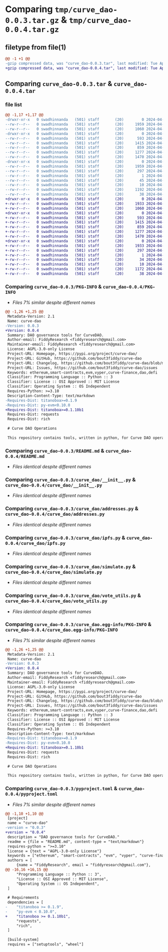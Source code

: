 # Comparing `tmp/curve_dao-0.0.3.tar.gz` & `tmp/curve_dao-0.0.4.tar.gz`

## filetype from file(1)

```diff
@@ -1 +1 @@
-gzip compressed data, was "curve_dao-0.0.3.tar", last modified: Tue Apr 23 17:05:19 2024, max compression
+gzip compressed data, was "curve_dao-0.0.4.tar", last modified: Tue Apr 23 17:15:06 2024, max compression
```

## Comparing `curve_dao-0.0.3.tar` & `curve_dao-0.0.4.tar`

### file list

```diff
@@ -1,17 +1,17 @@
-drwxr-xr-x   0 swadhinnanda   (501) staff       (20)        0 2024-04-23 17:05:19.483233 curve_dao-0.0.3/
--rw-r--r--   0 swadhinnanda   (501) staff       (20)     1959 2024-04-23 17:05:19.482936 curve_dao-0.0.3/PKG-INFO
--rw-r--r--   0 swadhinnanda   (501) staff       (20)     1060 2024-04-23 15:39:50.000000 curve_dao-0.0.3/README.md
-drwxr-xr-x   0 swadhinnanda   (501) staff       (20)        0 2024-04-23 17:05:19.479518 curve_dao-0.0.3/curve_dao/
--rw-r--r--   0 swadhinnanda   (501) staff       (20)      593 2024-04-23 16:49:54.000000 curve_dao-0.0.3/curve_dao/__init__.py
--rw-r--r--   0 swadhinnanda   (501) staff       (20)     1415 2024-04-23 16:43:33.000000 curve_dao-0.0.3/curve_dao/addresses.py
--rw-r--r--   0 swadhinnanda   (501) staff       (20)      859 2024-04-23 15:20:16.000000 curve_dao-0.0.3/curve_dao/ipfs.py
--rw-r--r--   0 swadhinnanda   (501) staff       (20)     1277 2024-04-23 15:20:16.000000 curve_dao-0.0.3/curve_dao/simulate.py
--rw-r--r--   0 swadhinnanda   (501) staff       (20)     1470 2024-04-23 15:20:16.000000 curve_dao-0.0.3/curve_dao/vote_utils.py
-drwxr-xr-x   0 swadhinnanda   (501) staff       (20)        0 2024-04-23 17:05:19.482582 curve_dao-0.0.3/curve_dao.egg-info/
--rw-r--r--   0 swadhinnanda   (501) staff       (20)     1959 2024-04-23 17:05:19.000000 curve_dao-0.0.3/curve_dao.egg-info/PKG-INFO
--rw-r--r--   0 swadhinnanda   (501) staff       (20)      297 2024-04-23 17:05:19.000000 curve_dao-0.0.3/curve_dao.egg-info/SOURCES.txt
--rw-r--r--   0 swadhinnanda   (501) staff       (20)        1 2024-04-23 17:05:19.000000 curve_dao-0.0.3/curve_dao.egg-info/dependency_links.txt
--rw-r--r--   0 swadhinnanda   (501) staff       (20)       45 2024-04-23 17:05:19.000000 curve_dao-0.0.3/curve_dao.egg-info/requires.txt
--rw-r--r--   0 swadhinnanda   (501) staff       (20)       10 2024-04-23 17:05:19.000000 curve_dao-0.0.3/curve_dao.egg-info/top_level.txt
--rw-r--r--   0 swadhinnanda   (501) staff       (20)     1192 2024-04-23 17:05:10.000000 curve_dao-0.0.3/pyproject.toml
--rw-r--r--   0 swadhinnanda   (501) staff       (20)       38 2024-04-23 17:05:19.483288 curve_dao-0.0.3/setup.cfg
+drwxr-xr-x   0 swadhinnanda   (501) staff       (20)        0 2024-04-23 17:15:06.466174 curve_dao-0.0.4/
+-rw-r--r--   0 swadhinnanda   (501) staff       (20)     1933 2024-04-23 17:15:06.465969 curve_dao-0.0.4/PKG-INFO
+-rw-r--r--   0 swadhinnanda   (501) staff       (20)     1060 2024-04-23 15:39:50.000000 curve_dao-0.0.4/README.md
+drwxr-xr-x   0 swadhinnanda   (501) staff       (20)        0 2024-04-23 17:15:06.462703 curve_dao-0.0.4/curve_dao/
+-rw-r--r--   0 swadhinnanda   (501) staff       (20)      593 2024-04-23 16:49:54.000000 curve_dao-0.0.4/curve_dao/__init__.py
+-rw-r--r--   0 swadhinnanda   (501) staff       (20)     1415 2024-04-23 16:43:33.000000 curve_dao-0.0.4/curve_dao/addresses.py
+-rw-r--r--   0 swadhinnanda   (501) staff       (20)      859 2024-04-23 15:20:16.000000 curve_dao-0.0.4/curve_dao/ipfs.py
+-rw-r--r--   0 swadhinnanda   (501) staff       (20)     1277 2024-04-23 15:20:16.000000 curve_dao-0.0.4/curve_dao/simulate.py
+-rw-r--r--   0 swadhinnanda   (501) staff       (20)     1470 2024-04-23 15:20:16.000000 curve_dao-0.0.4/curve_dao/vote_utils.py
+drwxr-xr-x   0 swadhinnanda   (501) staff       (20)        0 2024-04-23 17:15:06.465746 curve_dao-0.0.4/curve_dao.egg-info/
+-rw-r--r--   0 swadhinnanda   (501) staff       (20)     1933 2024-04-23 17:15:06.000000 curve_dao-0.0.4/curve_dao.egg-info/PKG-INFO
+-rw-r--r--   0 swadhinnanda   (501) staff       (20)      297 2024-04-23 17:15:06.000000 curve_dao-0.0.4/curve_dao.egg-info/SOURCES.txt
+-rw-r--r--   0 swadhinnanda   (501) staff       (20)        1 2024-04-23 17:15:06.000000 curve_dao-0.0.4/curve_dao.egg-info/dependency_links.txt
+-rw-r--r--   0 swadhinnanda   (501) staff       (20)       34 2024-04-23 17:15:06.000000 curve_dao-0.0.4/curve_dao.egg-info/requires.txt
+-rw-r--r--   0 swadhinnanda   (501) staff       (20)       10 2024-04-23 17:15:06.000000 curve_dao-0.0.4/curve_dao.egg-info/top_level.txt
+-rw-r--r--   0 swadhinnanda   (501) staff       (20)     1172 2024-04-23 17:14:57.000000 curve_dao-0.0.4/pyproject.toml
+-rw-r--r--   0 swadhinnanda   (501) staff       (20)       38 2024-04-23 17:15:06.466319 curve_dao-0.0.4/setup.cfg
```

### Comparing `curve_dao-0.0.3/PKG-INFO` & `curve_dao-0.0.4/PKG-INFO`

 * *Files 7% similar despite different names*

```diff
@@ -1,26 +1,25 @@
 Metadata-Version: 2.1
 Name: curve-dao
-Version: 0.0.3
+Version: 0.0.4
 Summary: DAO governance tools for CurveDAO.
 Author-email: FiddyResearch <fiddyresearch@gmail.com>
 Maintainer-email: FiddyResearch <fiddyresearch@gmail.com>
 License: AGPL-3.0-only License
 Project-URL: Homepage, https://pypi.org/project/curve-dao/
 Project-URL: GitHub, https://github.com/bout3fiddy/curve-dao
 Project-URL: Changelog, https://github.com/bout3fiddy/curve-dao/blob/main/CHANGELOG.md
 Project-URL: Issues, https://github.com/bout3fiddy/curve-dao/issues
 Keywords: ethereum,smart-contracts,evm,vyper,curve-finance,dao,defi
 Classifier: Programming Language :: Python :: 3
 Classifier: License :: OSI Approved :: MIT License
 Classifier: Operating System :: OS Independent
 Requires-Python: >=3.10
 Description-Content-Type: text/markdown
-Requires-Dist: titanoboa>=0.1.9
-Requires-Dist: py-evm<0.10.0
+Requires-Dist: titanoboa>=0.1.10b1
 Requires-Dist: requests
 Requires-Dist: rich
 
 # Curve DAO Operations
 
 This repository contains tools, written in python, for Curve DAO operations. The goal is to provide a simple command-line interface that allows veCRV holders to create and decode on-chain executable proposals, and simple scripts to produce analytics on governance in the Curve DAO.
```

### Comparing `curve_dao-0.0.3/README.md` & `curve_dao-0.0.4/README.md`

 * *Files identical despite different names*

### Comparing `curve_dao-0.0.3/curve_dao/__init__.py` & `curve_dao-0.0.4/curve_dao/__init__.py`

 * *Files identical despite different names*

### Comparing `curve_dao-0.0.3/curve_dao/addresses.py` & `curve_dao-0.0.4/curve_dao/addresses.py`

 * *Files identical despite different names*

### Comparing `curve_dao-0.0.3/curve_dao/ipfs.py` & `curve_dao-0.0.4/curve_dao/ipfs.py`

 * *Files identical despite different names*

### Comparing `curve_dao-0.0.3/curve_dao/simulate.py` & `curve_dao-0.0.4/curve_dao/simulate.py`

 * *Files identical despite different names*

### Comparing `curve_dao-0.0.3/curve_dao/vote_utils.py` & `curve_dao-0.0.4/curve_dao/vote_utils.py`

 * *Files identical despite different names*

### Comparing `curve_dao-0.0.3/curve_dao.egg-info/PKG-INFO` & `curve_dao-0.0.4/curve_dao.egg-info/PKG-INFO`

 * *Files 7% similar despite different names*

```diff
@@ -1,26 +1,25 @@
 Metadata-Version: 2.1
 Name: curve-dao
-Version: 0.0.3
+Version: 0.0.4
 Summary: DAO governance tools for CurveDAO.
 Author-email: FiddyResearch <fiddyresearch@gmail.com>
 Maintainer-email: FiddyResearch <fiddyresearch@gmail.com>
 License: AGPL-3.0-only License
 Project-URL: Homepage, https://pypi.org/project/curve-dao/
 Project-URL: GitHub, https://github.com/bout3fiddy/curve-dao
 Project-URL: Changelog, https://github.com/bout3fiddy/curve-dao/blob/main/CHANGELOG.md
 Project-URL: Issues, https://github.com/bout3fiddy/curve-dao/issues
 Keywords: ethereum,smart-contracts,evm,vyper,curve-finance,dao,defi
 Classifier: Programming Language :: Python :: 3
 Classifier: License :: OSI Approved :: MIT License
 Classifier: Operating System :: OS Independent
 Requires-Python: >=3.10
 Description-Content-Type: text/markdown
-Requires-Dist: titanoboa>=0.1.9
-Requires-Dist: py-evm<0.10.0
+Requires-Dist: titanoboa>=0.1.10b1
 Requires-Dist: requests
 Requires-Dist: rich
 
 # Curve DAO Operations
 
 This repository contains tools, written in python, for Curve DAO operations. The goal is to provide a simple command-line interface that allows veCRV holders to create and decode on-chain executable proposals, and simple scripts to produce analytics on governance in the Curve DAO.
```

### Comparing `curve_dao-0.0.3/pyproject.toml` & `curve_dao-0.0.4/pyproject.toml`

 * *Files 7% similar despite different names*

```diff
@@ -1,10 +1,10 @@
 [project]
 name = "curve-dao"
-version = "0.0.3"
+version = "0.0.4"
 description = "DAO governance tools for CurveDAO."
 readme = {file = "README.md", content-type = "text/markdown"}
 requires-python = ">=3.10"
 license = {text = "AGPL-3.0-only License"}
 keywords = ["ethereum", "smart-contracts", "evm", "vyper", "curve-finance", "dao", "defi"]
 authors = [
     {name = "FiddyResearch", email = "fiddyresearch@gmail.com"},
@@ -16,16 +16,15 @@
     "Programming Language :: Python :: 3",
     "License :: OSI Approved :: MIT License",
     "Operating System :: OS Independent",
 ]
 
 # Requirements
 dependencies = [
-    "titanoboa >= 0.1.9",
-    "py-evm < 0.10.0",
+    "titanoboa >= 0.1.10b1",
     "requests",
     "rich",
 ]
 
 [build-system]
 requires = ["setuptools", "wheel"]
```

